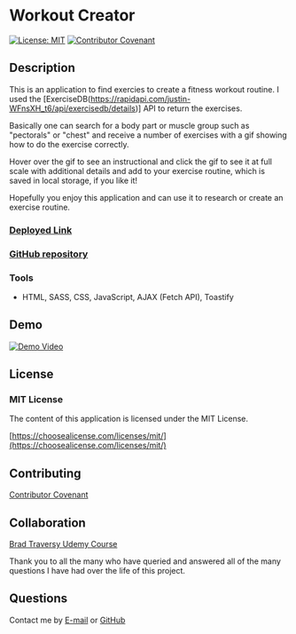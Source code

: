 # Workout Creator

[![License: MIT](https://img.shields.io/badge/License-MIT-yellow.svg)](https://opensource.org/licenses/MIT)
[![Contributor Covenant](https://img.shields.io/badge/Contributor%20Covenant-2.1-4baaaa.svg)](code_of_conduct.md)

## Description 
This is an application to find exercies to create a fitness workout routine.  I used the [ExerciseDB(https://rapidapi.com/justin-WFnsXH_t6/api/exercisedb/details)] API to return the exercises.  

Basically one can search for a body part or muscle group such as "pectorals" or "chest" and receive a number of exercises with a gif showing how to do the exercise correctly.  

Hover over the gif to see an instructional and click the gif to see it at full scale with additional details and add to your exercise routine, which is saved in local storage, if you like it!

Hopefully you enjoy this application and can use it to research or create an exercise routine.

### [Deployed Link](https://espinbrandon49.github.io/Workout-Creator/)
### [GitHub repository](https://github.com/espinbrandon49/Workout-Creator)

### Tools
* HTML, SASS, CSS, JavaScript, AJAX (Fetch API), Toastify

## Demo
[![Demo Video](./relaxation-journal/src/images/VideoScreenshot.png)](https://user-images.githubusercontent.com/102924713/236932547-3c218ea9-5a8a-46fb-aa0e-d962ca9fb1b0.mp4)

## License 
### MIT License 
The content of this application is licensed under the MIT License. 

[https://choosealicense.com/licenses/mit/](https://choosealicense.com/licenses/mit/) 

## Contributing 
[Contributor Covenant](https://www.contributor-covenant.org/)

## Collaboration
[Brad Traversy Udemy Course](https://www.udemy.com/course/web-projects-with-vanilla-javascript/learn/lecture/17842240#content)

Thank you to all the many who have queried and answered all of the many questions I have had over the life of this project.

## Questions 
Contact me by [E-mail](mailto:espinbrandon49@gmail.com) or [GitHub](https://github.com/espinbrandon49)
